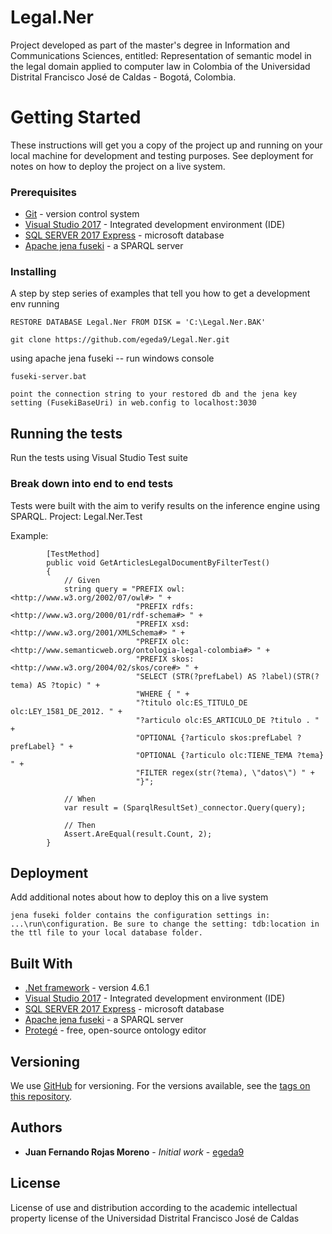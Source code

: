 # Legal.Ner

Project developed as part of the master's degree in Information and Communications Sciences, entitled: Representation of semantic model in the legal domain applied to computer law in Colombia of the Universidad Distrital Francisco José de Caldas - Bogotá, Colombia.

# Getting Started

These instructions will get you a copy of the project up and running on your local machine for development and testing purposes. See deployment for notes on how to deploy the project on a live system.

### Prerequisites

* [Git](https://git-scm.com/) -  version control system 
* [Visual Studio 2017](https://visualstudio.microsoft.com/vs/) - Integrated development environment (IDE)
* [SQL SERVER 2017 Express](https://www.microsoft.com/en-us/sql-server/sql-server-editions-express) - microsoft database
* [Apache jena fuseki](https://jena.apache.org/documentation/serving_data/) - a SPARQL server

### Installing

A step by step series of examples that tell you how to get a development env running

```
RESTORE DATABASE Legal.Ner FROM DISK = 'C:\Legal.Ner.BAK'
```
```
git clone https://github.com/egeda9/Legal.Ner.git
```

using apache jena fuseki -- run windows console

```
fuseki-server.bat
```

```
point the connection string to your restored db and the jena key setting (FusekiBaseUri) in web.config to localhost:3030
```

## Running the tests

Run the tests using Visual Studio Test suite

### Break down into end to end tests

Tests were built with the aim to verify results on the inference engine using SPARQL. Project: Legal.Ner.Test

Example:

```
        [TestMethod]
        public void GetArticlesLegalDocumentByFilterTest()
        {
            // Given
            string query = "PREFIX owl: <http://www.w3.org/2002/07/owl#> " +
                            "PREFIX rdfs: <http://www.w3.org/2000/01/rdf-schema#> " +
                            "PREFIX xsd: <http://www.w3.org/2001/XMLSchema#> " +
                            "PREFIX olc: <http://www.semanticweb.org/ontologia-legal-colombia#> " +
                            "PREFIX skos: <http://www.w3.org/2004/02/skos/core#> " +
                            "SELECT (STR(?prefLabel) AS ?label)(STR(?tema) AS ?topic) " +
                            "WHERE { " +
                            "?titulo olc:ES_TITULO_DE olc:LEY_1581_DE_2012. " +
                            "?articulo olc:ES_ARTICULO_DE ?titulo . " +
                            "OPTIONAL {?articulo skos:prefLabel ?prefLabel} " +
                            "OPTIONAL {?articulo olc:TIENE_TEMA ?tema} " +
                            "FILTER regex(str(?tema), \"datos\") " +
                            "}";

            // When
            var result = (SparqlResultSet)_connector.Query(query);

            // Then
            Assert.AreEqual(result.Count, 2);
        }
```

## Deployment

Add additional notes about how to deploy this on a live system

```
jena fuseki folder contains the configuration settings in: ...\run\configuration. Be sure to change the setting: tdb:location in the ttl file to your local database folder.
```

## Built With

* [.Net framework](https://www.microsoft.com/net) -  version 4.6.1
* [Visual Studio 2017](https://visualstudio.microsoft.com/vs/) - Integrated development environment (IDE)
* [SQL SERVER 2017 Express](https://www.microsoft.com/en-us/sql-server/sql-server-editions-express) - microsoft database
* [Apache jena fuseki](https://jena.apache.org/documentation/serving_data/) - a SPARQL server
* [Protegé](https://protege.stanford.edu/) - free, open-source ontology editor 

## Versioning

We use [GitHub](https://github.com) for versioning. For the versions available, see the [tags on this repository](https://github.com/egeda9/Legal.Ner/tags).

## Authors

* **Juan Fernando Rojas Moreno** - *Initial work* - [egeda9](https://github.com/egeda9)

## License

License of use and distribution according to the academic intellectual property license of the Universidad Distrital Francisco José de Caldas
